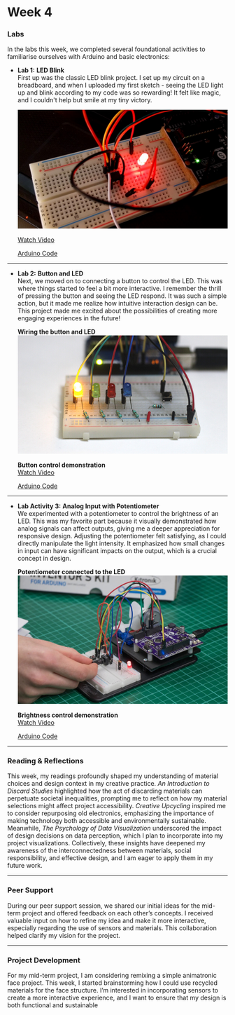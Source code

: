 # Week 4

### Labs

In the labs this week, we completed several foundational activities to familiarise ourselves with Arduino and basic electronics:

- **Lab 1:** **LED Blink**  
  First up was the classic LED blink project. I set up my circuit on a breadboard, and when I uploaded my first sketch - seeing the LED light up and blink according to my code was so rewarding! It felt like magic, and I couldn't help but smile at my tiny victory.

  ![LED Circuit](./images/lab-1-blink.jpg)

  [Watch Video](link_to_video_1)

  [Arduino Code](./arduino-code/labs/blink/)

---

- **Lab 2:** **Button and LED**  
  Next, we moved on to connecting a button to control the LED. This was where things started to feel a bit more interactive. I remember the thrill of pressing the button and seeing the LED respond. It was such a simple action, but it made me realize how intuitive interaction design can be. This project made me excited about the possibilities of creating more engaging experiences in the future!

  **Wiring the button and LED**  
  ![Button and LED Setup](./images/lab-2-button-led.jpg)

  **Button control demonstration**  
  [Watch Video](link_to_video_2)

  [Arduino Code](./arduino-code/labs/blink/)

---

- **Lab Activity 3:** **Analog Input with Potentiometer**  
  We experimented with a potentiometer to control the brightness of an LED. This was my favorite part because it visually demonstrated how analog signals can affect outputs, giving me a deeper appreciation for responsive design. Adjusting the potentiometer felt satisfying, as I could directly manipulate the light intensity. It emphasized how small changes in input can have significant impacts on the output, which is a crucial concept in design.

  **Potentiometer connected to the LED**  
  ![Potentiometer Circuit](./images/lab-3-potentiometer.jpeg)

  **Brightness control demonstration**  
  [Watch Video](link_to_video_3)

  [Arduino Code](./arduino-code/labs/blink/)

---

### Reading & Reflections

This week, my readings profoundly shaped my understanding of material choices and design context in my creative practice. _An Introduction to Discard Studies_ highlighted how the act of discarding materials can perpetuate societal inequalities, prompting me to reflect on how my material selections might affect project accessibility. _Creative Upcycling_ inspired me to consider repurposing old electronics, emphasizing the importance of making technology both accessible and environmentally sustainable. Meanwhile, _The Psychology of Data Visualization_ underscored the impact of design decisions on data perception, which I plan to incorporate into my project visualizations. Collectively, these insights have deepened my awareness of the interconnectedness between materials, social responsibility, and effective design, and I am eager to apply them in my future work.

---

### Peer Support

During our peer support session, we shared our initial ideas for the mid-term project and offered feedback on each other’s concepts. I received valuable input on how to refine my idea and make it more interactive, especially regarding the use of sensors and materials. This collaboration helped clarify my vision for the project.

---

### Project Development

For my mid-term project, I am considering remixing a simple animatronic face project. This week, I started brainstorming how I could use recycled materials for the face structure. I’m interested in incorporating sensors to create a more interactive experience, and I want to ensure that my design is both functional and sustainable
